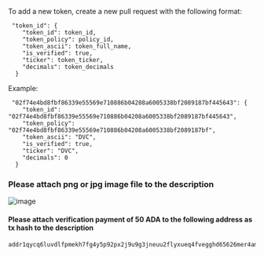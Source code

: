 To add a new token, create a new pull request with the following format:

```
 "token_id": {
    "token_id": token_id,
    "token_policy": policy_id,
    "token_ascii": token_full_name,
    "is_verified": true,
    "ticker": token_ticker,
    "decimals": token_decimals
  }
```

Example:
```
 "02f74e4bd8fbf86339e55569e710886b04208a6005338bf2089187bf445643": {
    "token_id": "02f74e4bd8fbf86339e55569e710886b04208a6005338bf2089187bf445643",
    "token_policy": "02f74e4bd8fbf86339e55569e710886b04208a6005338bf2089187bf",
    "token_ascii": "DVC",
    "is_verified": true,
    "ticker": "DVC",
    "decimals": 0
  }
```

### Please attach png or jpg image file to the description
![image](https://github.com/CNFT-Predator/verified-tokens/assets/44160230/26b1c721-f4d4-46c9-bd07-6f985bba3c29)

#### Please attach verification payment of 50 ADA to the following address as tx hash to the description
```
addr1qycq6luvdlfpmekh7fg4y5p92px2j9u9g3jneuu2flyxueq4fvegghd65626mer4amt9k60myjanlpdn7zwfn2cvrjusaqf5z8
```
